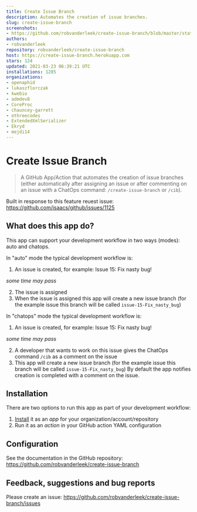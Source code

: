 ```yaml
---
title: Create Issue Branch
description: Automates the creation of issue branches.
slug: create-issue-branch
screenshots:
- https://github.com/robvanderleek/create-issue-branch/blob/master/static/create-issue-branch.gif?raw=true
authors:
- robvanderleek
repository: robvanderleek/create-issue-branch
host: https://create-issue-branch.herokuapp.com
stars: 124
updated: 2021-03-23 06:39:21 UTC
installations: 1285
organizations:
- openaphid
- lukaszflorczak
- kwebio
- admdev8
- CoreProc
- chauncey-garrett
- othreecodes
- ExtendedXmlSerializer
- Ekryd
- mejdi14
---
```

# Create Issue Branch

> A GitHub App/Action that automates the creation of issue branches (either automatically after assigning an issue or after commenting on an issue with a ChatOps command: `/create-issue-branch` or `/cib`).

Built in response to this feature reuest issue: 
https://github.com/isaacs/github/issues/1125

## What does this app do?

This app can support your development workflow in two ways (modes): auto and chatops.

In "auto" mode the typical development workflow is:

 1. An issue is created, for example: Issue 15: Fix nasty bug!

 *some time may pass*

 2. The issue is assigned
 3. When the issue is assigned this app will create a new issue branch
    (for the example issue this branch will be called `issue-15-Fix_nasty_bug`)

In "chatops" mode the typical development workflow is:

 1. An issue is created, for example: Issue 15: Fix nasty bug!

 *some time may pass*

 2. A developer that wants to work on this issue gives the ChatOps command `/cib` as a comment on the issue
 3. This app will create a new issue branch
    (for the example issue this branch will be called `issue-15-Fix_nasty_bug`)
    By default the app notifies creation is completed with a comment on the issue.

## Installation

There are two options to run this app as part of your development workflow:

1. [Install](https://github.com/apps/create-issue-branch) it as an *app* for your organization/account/repository
2. Run it as an *action* in your GitHub action YAML configuration

## Configuration

See the documentation in the GitHub repository: https://github.com/robvanderleek/create-issue-branch

## Feedback, suggestions and bug reports

Please create an issue: https://github.com/robvanderleek/create-issue-branch/issues
